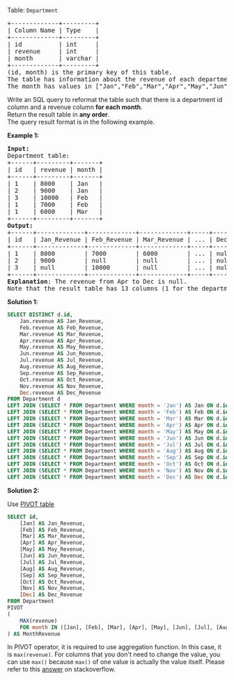 Table: `Department`
<pre>
+-------------+---------+
| Column Name | Type    |
+-------------+---------+
| id          | int     |
| revenue     | int     |
| month       | varchar |
+-------------+---------+
(id, month) is the primary key of this table.
The table has information about the revenue of each department per month.
The month has values in ["Jan","Feb","Mar","Apr","May","Jun","Jul","Aug","Sep","Oct","Nov","Dec"].
</pre>

Write an SQL query to reformat the table such that there is a department id column and a revenue column **for each month**.  
Return the result table in **any order**.  
The query result format is in the following example.

**Example 1:**

<pre>
<b>Input:</b> 
Department table:
+------+---------+-------+
| id   | revenue | month |
+------+---------+-------+
| 1    | 8000    | Jan   |
| 2    | 9000    | Jan   |
| 3    | 10000   | Feb   |
| 1    | 7000    | Feb   |
| 1    | 6000    | Mar   |
+------+---------+-------+
<b>Output:</b> 
+------+-------------+-------------+-------------+-----+-------------+
| id   | Jan_Revenue | Feb_Revenue | Mar_Revenue | ... | Dec_Revenue |
+------+-------------+-------------+-------------+-----+-------------+
| 1    | 8000        | 7000        | 6000        | ... | null        |
| 2    | 9000        | null        | null        | ... | null        |
| 3    | null        | 10000       | null        | ... | null        |
+------+-------------+-------------+-------------+-----+-------------+
<b>Explanation</b>: The revenue from Apr to Dec is null.
Note that the result table has 13 columns (1 for the department id + 12 for the months).
</pre>

**Solution 1:**
```sql
SELECT DISTINCT d.id, 
	Jan.revenue AS Jan_Revenue, 
	Feb.revenue AS Feb_Revenue, 
	Mar.revenue AS Mar_Revenue, 
	Apr.revenue AS Apr_Revenue, 
	May.revenue AS May_Revenue, 
	Jun.revenue AS Jun_Revenue, 
	Jul.revenue AS Jul_Revenue, 
	Aug.revenue AS Aug_Revenue, 
	Sep.revenue AS Sep_Revenue, 
	Oct.revenue AS Oct_Revenue, 
	Nov.revenue AS Nov_Revenue, 
	Dec.revenue AS Dec_Revenue
FROM Department d
LEFT JOIN (SELECT * FROM Department WHERE month = 'Jan') AS Jan ON d.id = Jan.id
LEFT JOIN (SELECT * FROM Department WHERE month = 'Feb') AS Feb ON d.id = Feb.id
LEFT JOIN (SELECT * FROM Department WHERE month = 'Mar') AS Mar ON d.id = Mar.id
LEFT JOIN (SELECT * FROM Department WHERE month = 'Apr') AS Apr ON d.id = Apr.id
LEFT JOIN (SELECT * FROM Department WHERE month = 'May') AS May ON d.id = May.id
LEFT JOIN (SELECT * FROM Department WHERE month = 'Jun') AS Jun ON d.id = Jun.id
LEFT JOIN (SELECT * FROM Department WHERE month = 'Jul') AS Jul ON d.id = Jul.id
LEFT JOIN (SELECT * FROM Department WHERE month = 'Aug') AS Aug ON d.id = Aug.id
LEFT JOIN (SELECT * FROM Department WHERE month = 'Sep') AS Sep ON d.id = Sep.id
LEFT JOIN (SELECT * FROM Department WHERE month = 'Oct') AS Oct ON d.id = Oct.id
LEFT JOIN (SELECT * FROM Department WHERE month = 'Nov') AS Nov ON d.id = Nov.id
LEFT JOIN (SELECT * FROM Department WHERE month = 'Dec') AS Dec ON d.id = Dec.id
```  


**Solution 2:**
  
Use [PIVOT table](https://docs.microsoft.com/en-us/sql/t-sql/queries/from-using-pivot-and-unpivot?view=sql-server-ver15)
```sql
SELECT id,
    [Jan] AS Jan_Revenue,
    [Feb] AS Feb_Revenue,
    [Mar] AS Mar_Revenue,
    [Apr] AS Apr_Revenue,
    [May] AS May_Revenue,
    [Jun] AS Jun_Revenue,
    [Jul] AS Jul_Revenue,
    [Aug] AS Aug_Revenue,
    [Sep] AS Sep_Revenue,
    [Oct] AS Oct_Revenue,
    [Nov] AS Nov_Revenue,
    [Dec] AS Dec_Revenue
FROM Department
PIVOT
(   
	MAX(revenue)
	FOR month IN ([Jan], [Feb], [Mar], [Apr], [May], [Jun], [Jul], [Aug], [Sep], [Oct], [Nov], [Dec])
) AS MonthRevenue
```

In PIVOT operator, it is required to use aggregation function. In this case, it is `max(revenue)`. For columns that you don't need to change the value, you can use `max()` because `max()` of one value is actually the value itself. Please refer to this [answer](https://stackoverflow.com/questions/1343145/tsql-pivot-without-aggregate-function) on stackoverflow.